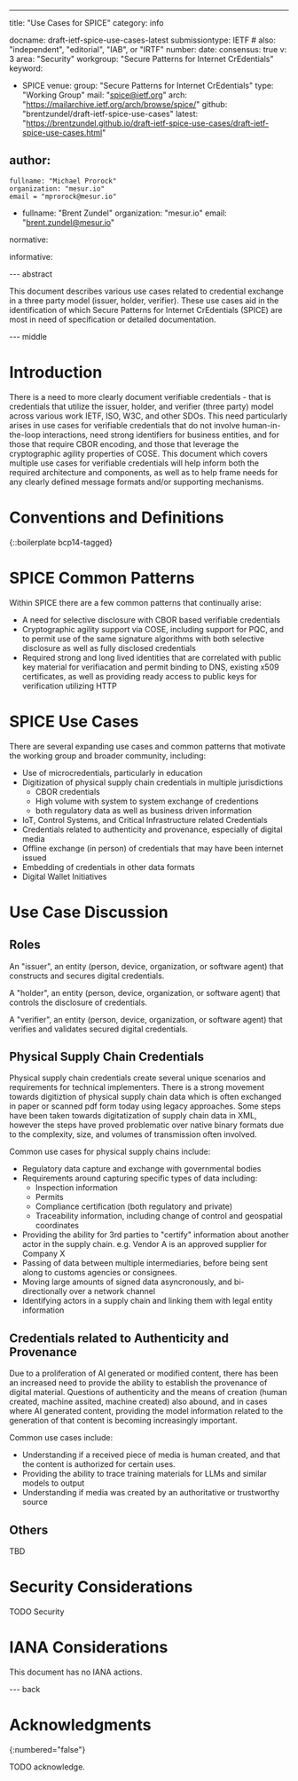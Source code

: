 ---
title: "Use Cases for SPICE"
category: info

docname: draft-ietf-spice-use-cases-latest
submissiontype: IETF  # also: "independent", "editorial", "IAB", or "IRTF"
number:
date:
consensus: true
v: 3
area: "Security"
workgroup: "Secure Patterns for Internet CrEdentials"
keyword:
 - SPICE
venue:
  group: "Secure Patterns for Internet CrEdentials"
  type: "Working Group"
  mail: "spice@ietf.org"
  arch: "https://mailarchive.ietf.org/arch/browse/spice/"
  github: "brentzundel/draft-ietf-spice-use-cases"
  latest: "https://brentzundel.github.io/draft-ietf-spice-use-cases/draft-ietf-spice-use-cases.html"

author:
 -
    fullname: "Michael Prorock"
    organization: "mesur.io"
    email = "mprorock@mesur.io"

 -
    fullname: "Brent Zundel"
    organization: "mesur.io"
    email: "brent.zundel@mesur.io"

normative:

informative:


--- abstract

This document describes various use cases related to credential exchange in a
three party model (issuer, holder, verifier). These use cases aid in the
identification of which Secure Patterns for Internet CrEdentials (SPICE) are
most in need of specification or detailed documentation.


--- middle

# Introduction

There is a need to more clearly document verifiable credentials - that is
credentials that utilize the issuer, holder, and verifier (three party) model
across various work IETF, ISO, W3C, and other SDOs. This need particularly
arises in use cases for verifiable credentials that do not involve
human-in-the-loop interactions, need strong identifiers for business entities,
and for those that require CBOR encoding, and those that leverage the
cryptographic agility properties of COSE. This document which covers multiple
use cases for verifiable credentials will help inform both the required
architecture and components, as well as to help frame needs for any clearly
defined message formats and/or supporting mechanisms.

# Conventions and Definitions

{::boilerplate bcp14-tagged}

# SPICE Common Patterns

Within SPICE there are a few common patterns that continually arise:

- A need for selective disclosure with CBOR based verifiable credentials
- Cryptographic agility support via COSE, including support for PQC, and
  to permit use of the same signature algorithms with both selective
  disclosure as well as fully disclosed credentials
- Required strong and long lived identities that are correlated with
  public key material for verifiacation and permit binding to DNS,
  existing x509 certificates, as well as providing ready access to
  public keys for verification utilizing HTTP

# SPICE Use Cases

There are several expanding use cases and common patterns that motivate
the working group and broader community, including:

- Use of microcredentials, particularly in education
- Digitization of physical supply chain credentials in multiple
  jurisdictions
  - CBOR credentials
  - High volume with system to system exchange of credentions
  - both regulatory data as well as business driven information
- IoT, Control Systems, and Critical Infrastructure related Credentials
- Credentials related to authenticity and provenance, especially of
  digital media
- Offline exchange (in person) of credentials that may have been
  internet issued
- Embedding of credentials in other data formats
- Digital Wallet Initiatives

# Use Case Discussion

## Roles

An "issuer", an entity (person, device, organization, or software agent) that constructs and secures digital credentials.

A "holder", an entity (person, device, organization, or software agent) that controls the disclosure of credentials.

A "verifier", an entity (person, device, organization, or software agent) that verifies and validates secured digital credentials.

## Physical Supply Chain Credentials

Physical supply chain credentials create several unique scenarios and
requirements for technical implementers. There is a strong movement
towards digitiztion of physical supply chain data which is often
exchanged in paper or scanned pdf form today using legacy approaches.
Some steps have been taken towards digitatization of supply chain data
in XML, however the steps have proved problematic over native binary
formats due to the complexity, size, and volumes of transmission often
involved.

Common use cases for physical supply chains include:

- Regulatory data capture and exchange with governmental bodies
- Requirements around capturing specific types of data including:
  - Inspection information
  - Permits
  - Compliance certification (both regulatory and private)
  - Traceability information, including change of control and geospatial
    coordinates
- Providing the ability for 3rd parties to "certify" information about
  another actor in the supply chain. e.g. Vendor A is an approved
  supplier for Company X
- Passing of data between multiple intermediaries, before being sent
  along to customs agencies or consignees.
- Moving large amounts of signed data asyncronously, and bi-directionally
  over a network channel
- Identifying actors in a supply chain and linking them with legal
  entity information

## Credentials related to Authenticity and Provenance

Due to a proliferation of AI generated or modified content, there has
been an increased need to provide the ability to establish the
provenance of digital material.  Questions of authenticity and the means
of creation (human created, machine assited, machine created) also
abound, and in cases where AI generated content, providing the model
information related to the generation of that content is becoming
increasingly important.

Common use cases include:

- Understanding if a received piece of media is human created, and that
  the content is authorized for certain uses.
- Providing the ability to trace training materials for LLMs and similar
  models to output
- Understanding if media was created by an authoritative or trustworthy
  source

## Others

TBD

# Security Considerations

TODO Security


# IANA Considerations

This document has no IANA actions.


--- back

# Acknowledgments
{:numbered="false"}

TODO acknowledge.
